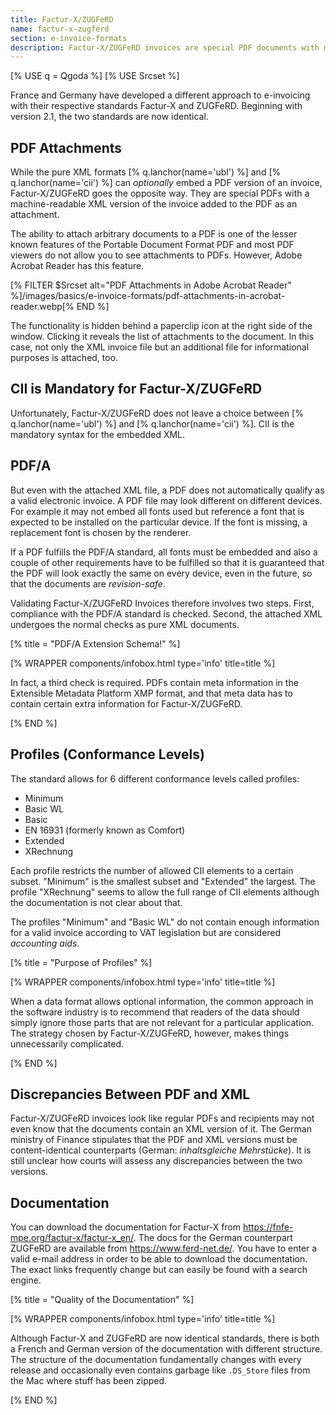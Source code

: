 ```yaml
---
title: Factur-X/ZUGFeRD
name: factur-x-zugferd
section: e-invoice-formats
description: Factur-X/ZUGFeRD invoices are special PDF documents with machine-readable invoice information attached as XML.
---
```


<!--qgoda-no-xgettext-->

[% USE q = Qgoda %]
[% USE Srcset %]

<!--/qgoda-no-xgettext-->

France and Germany have developed a different approach to e-invoicing with
their respective standards Factur-X and ZUGFeRD. Beginning with version 2.1,
the two standards are now identical.

## PDF Attachments

While the pure XML formats [% q.lanchor(name='ubl') %] and
[% q.lanchor(name='cii') %] can _optionally_ embed a PDF version of an
invoice, Factur-X/ZUGFeRD goes the opposite way. They are special PDFs with
a machine-readable XML version of the invoice added to the PDF as an
attachment.

The ability to attach arbitrary documents to a PDF is one of the lesser
known features of the Portable Document Format PDF and most PDF viewers do not
allow you to see attachments to PDFs. However, Adobe Acrobat Reader has this
feature.

[% FILTER $Srcset alt="PDF Attachments in Adobe Acrobat Reader" %]/images/basics/e-invoice-formats/pdf-attachments-in-acrobat-reader.webp[% END %]

The functionality is hidden behind a paperclip icon at the right side of the
window. Clicking it reveals the list of attachments to the document. In this
case, not only the XML invoice file but an additional file for informational
purposes is attached, too.

## CII is Mandatory for Factur-X/ZUGFeRD

Unfortunately, Factur-X/ZUGFeRD does not leave a choice between
[% q.lanchor(name='ubl') %] and [% q.lanchor(name='cii') %]. CII is
the mandatory syntax for the embedded XML.

## PDF/A

But even with the attached XML file, a PDF does not automatically qualify as
a valid electronic invoice. A PDF file may look different on different devices.
For example it may not embed all fonts used but reference a font that is
expected to be installed on the particular device. If the font is missing, a
replacement font is chosen by the renderer.

If a PDF fulfills the PDF/A standard, all fonts must be embedded and also a
couple of other requirements have to be fulfilled so that it is guaranteed that
the PDF will look exactly the same on every device, even in the future, so that
the documents are _revision-safe_.

Validating Factur-X/ZUGFeRD Invoices therefore involves two steps. First,
compliance with the PDF/A standard is checked. Second, the attached XML
undergoes the normal checks as pure XML documents.

[% title = "PDF/A Extension Schema!" %]

<!--qgoda-no-xgettext-->

[% WRAPPER components/infobox.html type='info' title=title %]

<!--/qgoda-no-xgettext-->

In fact, a third check is required. PDFs contain meta information in the
Extensible Metadata Platform XMP format, and that meta data has to contain
certain extra information for Factur-X/ZUGFeRD.

<!--qgoda-no-xgettext-->

[% END %]

<!--/qgoda-no-xgettext-->

## Profiles (Conformance Levels)

The standard allows for 6 different conformance levels called profiles:

- Minimum
- Basic WL
- Basic
- EN 16931 (formerly known as Comfort)
- Extended
- XRechnung

Each profile restricts the number of allowed CII elements to a certain
subset. "Minimum" is the smallest subset and "Extended" the largest.
The profile "XRechnung" seems to allow the full range of CII elements although
the documentation is not clear about that.

The profiles "Minimum" and "Basic WL" do not contain enough information for
a valid invoice according to VAT legislation but are considered
_accounting aids_.

[% title = "Purpose of Profiles" %]

<!--qgoda-no-xgettext-->

[% WRAPPER components/infobox.html type='info' title=title %]

<!--/qgoda-no-xgettext-->

When a data format allows optional information, the common approach in the
software industry is to recommend that readers of the data should simply
ignore those parts that are not relevant for a particular application. The
strategy chosen by Factur-X/ZUGFeRD, however, makes things unnecessarily complicated.

<!--qgoda-no-xgettext-->

[% END %]

<!--/qgoda-no-xgettext-->

## Discrepancies Between PDF and XML

Factur-X/ZUGFeRD invoices look like regular PDFs and recipients may not even
know that the documents contain an XML version of it. The German
ministry of Finance stipulates that the PDF and XML versions must be
content-identical counterparts (German: _inhaltsgleiche Mehrstücke_). It is
still unclear how courts will assess any discrepancies between the two
versions.

## Documentation

You can download the documentation for Factur-X from
https://fnfe-mpe.org/factur-x/factur-x_en/. The docs for the German counterpart
ZUGFeRD are available from https://www.ferd-net.de/. You have to enter a
valid e-mail address in order to be able to download the documentation. The
exact links frequently change but can easily be found with a search engine.

[% title = "Quality of the Documentation" %]

<!--qgoda-no-xgettext-->

[% WRAPPER components/infobox.html type='info' title=title %]

<!--/qgoda-no-xgettext-->

Although Factur-X and ZUGFeRD are now identical standards, there is both a
French and German version of the documentation with different structure. The structure of the
documentation fundamentally changes with every release and occasionally even
contains garbage like <code>.DS_Store</code> files from the Mac where stuff
has been zipped.

<!--qgoda-no-xgettext-->

[% END %]

<!--/qgoda-no-xgettext-->
